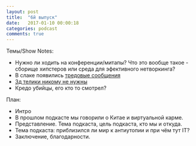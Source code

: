 ```yaml
---
layout: post
title:  "6й выпуск"
date:   2017-01-10 00:00:18
categories: podcast
comments: true
---
```



Темы/Show Notes:

- Нужно ли ходить на конференции/митапы? Что это вообще такое - сборище хипстеров или среда для эфективного нетворкинга? 
- В слаке появились [тредовые сообщения](https://slackhq.com/threaded-messaging-comes-to-slack-417ffba054bd#.9a2awypnr)
- [3д телики никому не нужны](https://www.cnet.com/news/shambling-corpse-of-3d-tv-finally-falls-down-dead/)
- Кредо убийцы, его кто то смотрел? 

План:

- Интро
- В прошлом подкасте мы говорили о Китае и виртуальной карме.
- Представление. Тема подкаста, цель подкаста, кто мы и откуда.
- Тема подкаста: приблизился ли мир к антиутопии и при чём тут IT?
- Заключение, благодарности.
